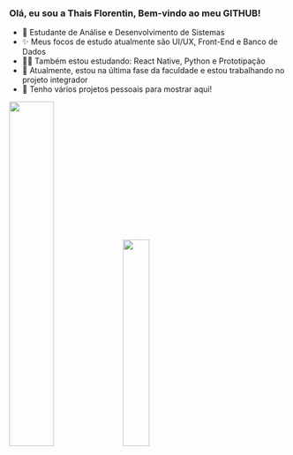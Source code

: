 ### Olá, eu sou a Thais Florentin, Bem-vindo ao meu GITHUB!

<ul>
  <li> 📝 Estudante de Análise e Desenvolvimento de Sistemas</li>
  <li> ✨ Meus focos de estudo atualmente são UI/UX, Front-End e Banco de Dados</li>
  <li> 👩‍💻 Também estou estudando: React Native, Python e Prototipação</li>
  <li> 🎉 Atualmente, estou na última fase da faculdade e estou trabalhando no projeto integrador</li>
  <li> 🤝 Tenho vários projetos pessoais para mostrar aqui!</li>
</ul>

<div>
  <img width="40%" src="https://github-readme-stats.vercel.app/api?username=LennyBla&show_icons=true&theme=material-palenight"/>
  <img width="31%" src="https://github-readme-stats.vercel.app/api/top-langs/?username=LennyBla&layout=compact&langs_count=168&theme=material-palenight"/>
</div>

#
<!--
### Stacks já vistas/estudando:
<div style="display: flex; justify-content: space-between;">
  <img height="80em" src="https://cdn.jsdelivr.net/gh/devicons/devicon/icons/java/java-original-wordmark.svg" />
  <img height="80em" src="https://cdn.jsdelivr.net/gh/devicons/devicon/icons/javascript/javascript-original.svg" />
  <img height="60em" src="https://cdn.jsdelivr.net/gh/devicons/devicon/icons/c/c-plain.svg" />
  <img height="80em" src="https://cdn.jsdelivr.net/gh/devicons/devicon/icons/react/react-original.svg" />
  <img height="80em" src="https://cdn.jsdelivr.net/gh/devicons/devicon/icons/python/python-plain.svg" />
  <img height="80em" src="https://cdn.jsdelivr.net/gh/devicons/devicon/icons/mongodb/mongodb-plain-wordmark.svg" />
  <img height="80em" src="https://cdn.jsdelivr.net/gh/devicons/devicon/icons/mysql/mysql-original.svg" />
  <img height="80em" src="https://cdn.jsdelivr.net/gh/devicons/devicon/icons/firebase/firebase-plain.svg" />
</div>

#  
-->

